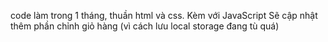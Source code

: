 code làm trong 1 tháng, thuần html và css. Kèm với JavaScript
Sẽ cập nhật thêm phần chỉnh giỏ hàng (vì cách lưu local storage đang tù quá)
